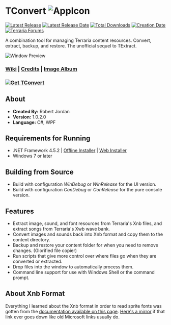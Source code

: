 # TConvert ![AppIcon](http://i.imgur.com/5WPwZ3W.png)

[![Latest Release](https://img.shields.io/github/release/trigger-death/TConvert.svg?style=flat&label=version)](https://github.com/trigger-death/TConvert/releases/latest)
[![Latest Release Date](https://img.shields.io/github/release-date-pre/trigger-death/TConvert.svg?style=flat&label=released)](https://github.com/trigger-death/TConvert/releases/latest)
[![Total Downloads](https://img.shields.io/github/downloads/trigger-death/TConvert/total.svg?style=flat)](https://github.com/trigger-death/TConvert/releases)
[![Creation Date](https://img.shields.io/badge/created-august%202017-A642FF.svg?style=flat)](https://github.com/trigger-death/TConvert/commit/81d10e01975c1974f73ee90089fa30d85e71370e)
[![Terraria Forums](https://img.shields.io/badge/terraria-forums-28A828.svg?style=flat)](https://forums.terraria.org/index.php?threads/61706/)

A combination tool for managing Terraria content resources. Convert, extract, backup, and restore. The unofficial sequel to TExtract.

![Window Preview](https://i.imgur.com/oTuVrGQ.png)

### [Wiki](https://github.com/trigger-death/TConvert/wiki) | [Credits](https://github.com/trigger-death/TConvert/wiki/Credits) | [Image Album](https://imgur.com/a/QaoPd)

### [![Get TConvert](http://i.imgur.com/4BGRFF0.png)](https://github.com/trigger-death/TConvert/releases/latest)

## About

* **Created By:** Robert Jordan
* **Version:** 1.0.2.0
* **Language:** C#, WPF

## Requirements for Running
* .NET Framework 4.5.2 | [Offline Installer](https://www.microsoft.com/en-us/download/details.aspx?id=42642) | [Web Installer](https://www.microsoft.com/en-us/download/details.aspx?id=42643)
* Windows 7 or later

## Building from Source
* Build with configuration *WinDebug* or *WinRelease* for the UI version.
* Build with configuration *ConDebug* or *ConRelease* for the pure console version.

## Features
* Extract image, sound, and font resources from Terraria's Xnb files, and extract songs from Terraria's Xwb wave bank.
* Convert images and sounds back into Xnb format and copy them to the content directory.
* Backup and restore your content folder for when you need to remove changes. (Glorified file copier)
* Run scripts that give more control over where files go when they are converted or extracted.
* Drop files into the window to automatically process them.
* Command line support for use with Windows Shell or the command prompt.

## About Xnb Format

Everything I learned about the Xnb format in order to read sprite fonts was gotten from the [documentation available on this page](http://xbox.create.msdn.com/en-us/sample/xnb_format). [Here's a mirror](http://www.mediafire.com/file/pf5dqw5dmup1msa/XNA_XNB_Format.zip) if that link ever goes down like old Microsoft links usually do.
